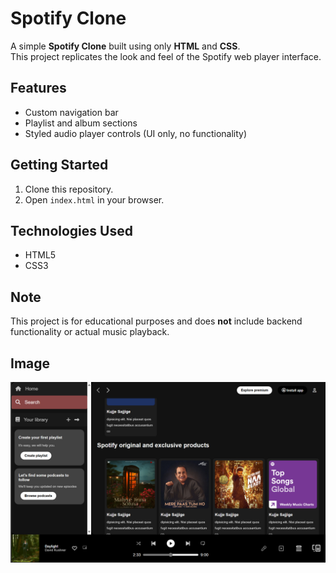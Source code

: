 # Spotify Clone

A simple **Spotify Clone** built using only **HTML** and **CSS**.  
This project replicates the look and feel of the Spotify web player interface.

## Features

- Custom navigation bar
- Playlist and album sections
- Styled audio player controls (UI only, no functionality)

## Getting Started

1. Clone this repository.
2. Open `index.html` in your browser.

## Technologies Used

- HTML5
- CSS3

## Note

This project is for educational purposes and does **not** include backend functionality or actual music playback.

## Image

<img src='./assets/image.png' alt='Photo of project'>

